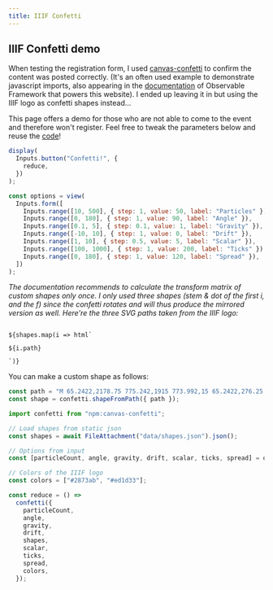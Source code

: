 ```yaml
---
title: IIIF Confetti
---
```


## IIIF Confetti demo

When testing the registration form, I used [canvas-confetti](https://github.com/catdad/canvas-confetti) to confirm the content was posted correctly. (It's an often used example to demonstrate javascript imports, also appearing in the [documentation](https://observablehq.com/framework/imports) of Observable Framework that powers this website). I ended up leaving it in but using the IIIF logo as confetti shapes instead...

This page offers a demo for those who are not able to come to the event and therefore won't register. Feel free to tweak the parameters below and reuse the [code](https://github.com/tu-delft-heritage/openmapsmeeting/blob/main/src/confetti.md?plain=1)!

```js
display(
  Inputs.button("Confetti!", {
    reduce,
  })
);
```

```js
const options = view(
  Inputs.form([
    Inputs.range([10, 500], { step: 1, value: 50, label: "Particles" }),
    Inputs.range([0, 180], { step: 1, value: 90, label: "Angle" }),
    Inputs.range([0.1, 5], { step: 0.1, value: 1, label: "Gravity" }),
    Inputs.range([-10, 10], { step: 1, value: 0, label: "Drift" }),
    Inputs.range([1, 10], { step: 0.5, value: 5, label: "Scalar" }),
    Inputs.range([100, 1000], { step: 1, value: 200, label: "Ticks" }),
    Inputs.range([0, 180], { step: 1, value: 120, label: "Spread" }),
  ])
);
```

_The documentation recommends to calculate the transform matrix of custom shapes only once. I only used three shapes (stem & dot of the first i, and the f) since the confetti rotates and will thus produce the mirrored version as well. Here're the three SVG paths taken from the IIIF logo:_

<code>
${shapes.map(i => html`<p>${i.path}</p>`)}
</code>

You can make a custom shape as follows:

```js run=false
const path = "M 65.2422,2178.75 775.242,1915 773.992,15 65.2422,276.25 v 1902.5"
const shape = confetti.shapeFromPath({ path });
```

```js
import confetti from "npm:canvas-confetti";

// Load shapes from static json
const shapes = await FileAttachment("data/shapes.json").json();

// Options from input
const [particleCount, angle, gravity, drift, scalar, ticks, spread] = options;

// Colors of the IIIF logo
const colors = ["#2873ab", "#ed1d33"];

const reduce = () =>
  confetti({
    particleCount,
    angle,
    gravity,
    drift,
    shapes,
    scalar,
    ticks,
    spread,
    colors,
  });
```